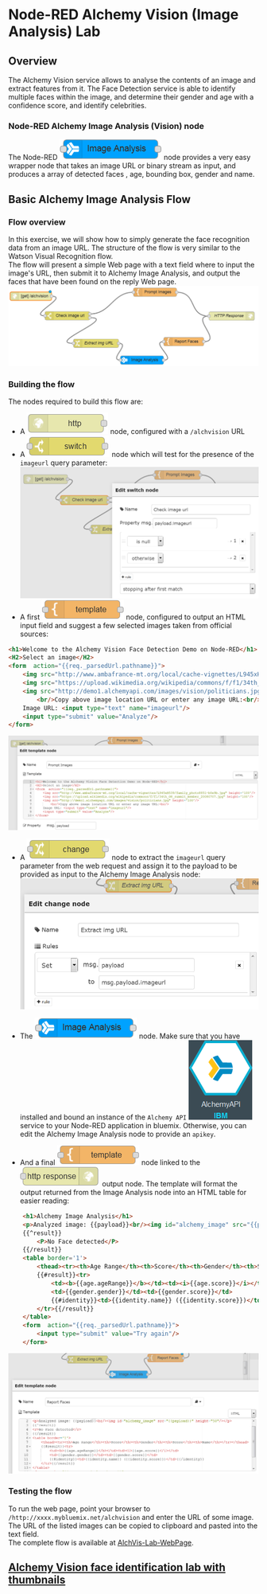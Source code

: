 #  Node-RED Alchemy Vision (Image Analysis) Lab
## Overview
The Alchemy Vision service allows to analyse the contents of an image and extract features from it. The Face Detection service is able to identify multiple faces within the image, and determine their gender and age with a confidence score, and identify celebrities.

### Node-RED Alchemy Image Analysis (Vision) node
The Node-RED ![`Alchemy Image Analysis`](images/node-red_Alchemy_Image_Analysis.png) node provides a very easy wrapper node that takes an image URL or binary stream as input, and produces a array of detected faces , age, bounding box, gender and name.

## Basic Alchemy Image Analysis Flow
### Flow overview
In this exercise, we will show how to simply generate the face recognition data from an image URL. The structure of the flow is very similar to the Watson Visual Recognition flow.  
The flow will present a simple Web page with a text field where to input the image's URL, then submit it to Alchemy Image Analysis, and output the faces that have been found on the reply Web page.  
![AlchVis-FaceDetectionFlow](images/AlchVis-FaceDetectionFlow.png)  

### Building the flow
The nodes required to build this flow are:  
  - A ![`HTTPInput`](../../node-RED_labs/images/node-red_HTTPInput.png) node, configured with a `/alchvision` URL  
  - A ![`switch`](../../node-RED_labs/images/node-red_switch.png) node which will test for the presence of the `imageurl` query parameter:  
   ![AlchVis-Lab-Switch-Node-Props](images/AlchVis-Switch_Props.png)
  - A first ![template](../../node-RED_labs/images/node-red_template.png) node, configured to output an HTML input field and suggest a few selected images taken from official sources:
```HTML
<h1>Welcome to the Alchemy Vision Face Detection Demo on Node-RED</h1>
<H2>Select an image</H2>
<form  action="{{req._parsedUrl.pathname}}">
    <img src="http://www.ambafrance-mt.org/local/cache-vignettes/L945xH539/family_photo8851-b0e9b.jpg" height='100'/>
    <img src="https://upload.wikimedia.org/wikipedia/commons/f/f1/34th_G8_summit_member_20080707.jpg" height='100'/>
    <img src="http://demo1.alchemyapi.com/images/vision/politicians.jpg" height='100'/>
        <br/>Copy above image location URL or enter any image URL:<br/>
    Image URL: <input type="text" name="imageurl"/>
    <input type="submit" value="Analyze"/>
</form>
```
![AlchVis-Lab-TemplatePrompt-Node-Props](images/AlchVis-TemplatePrompt-Props.png)

  - A ![change](../../node-RED_labs/images/node-red_change.png) node to extract the `imageurl` query parameter from the web request and assign it to the payload to be provided as input to the Alchemy Image Analysis node:  
 ![AlchVis-Lab-Change_and_IA-Node-Props](images/AlchVis-Change_and_IA-Props.png)

  - The ![`Alchemy Image Analysis`](images/node-red_Alchemy_Image_Analysis.png) node. Make sure that you have installed and bound an instance of the `Alchemy API` ![AlchemyAPIService](images\AlchemyAPIService.png) service to your Node-RED application in bluemix. Otherwise, you can edit the Alchemy Image Analysis node to provide an `apikey`.  
 
  - And a final  ![`template`](../../node-RED_labs/images/node-red_template.png) node linked to the ![`HTTPResponse`](../../node-RED_labs/images/node-red_HTTPResponse.png) output node. The template will format the output returned from the Image Analysis node into an HTML table for easier reading:  
```HTML
    <h1>Alchemy Image Analysis</h1>
    <p>Analyzed image: {{payload}}<br/><img id="alchemy_image" src="{{payload}}" height="50"/></p>
    {{^result}}
        <P>No Face detected</P>
    {{/result}}
    <table border='1'>
        <thead><tr><th>Age Range</th><th>Score</th><th>Gender</th><th>Score</th><th>Name</th></tr></thead>
        {{#result}}<tr>
            <td><b>{{age.ageRange}}</b></td><td><i>{{age.score}}</i></td>
            <td>{{gender.gender}}</td><td>{{gender.score}}</td>
            {{#identity}}<td>{{identity.name}} ({{identity.score}})</td>{{/identity}}
        </tr>{{/result}}
    </table>
    <form  action="{{req._parsedUrl.pathname}}">
        <input type="submit" value="Try again"/>
    </form>
```
![AlchVis-Lab-TemplateReport-Node-Props](images/AlchVis-TemplateReport-Props.png)

### Testing the flow
To run the web page, point your browser to  `/http://xxxx.mybluemix.net/alchvision` and enter the URL of some  image. The URL of the listed images can be copied to clipboard and pasted into the text field.  
The complete flow is available at [AlchVis-Lab-WebPage](AlchVis-Lab-WebPage.json).

## [Alchemy Vision face identification lab with thumbnails](../../watson_advanced_labs/alchemy_image_analysis_thumbs/alchemy_image_analysis_thumbs.md)
